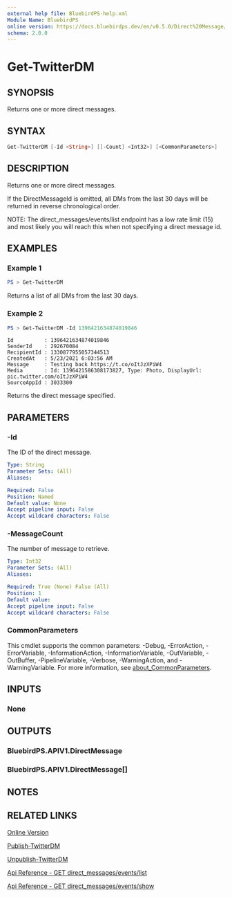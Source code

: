 ```yaml
---
external help file: BluebirdPS-help.xml
Module Name: BluebirdPS
online version: https://docs.bluebirdps.dev/en/v0.5.0/Direct%20Message/Get-TwitterDM
schema: 2.0.0
---
```


# Get-TwitterDM

## SYNOPSIS

Returns one or more direct messages.

## SYNTAX

```powershell
Get-TwitterDM [-Id <String>] [[-Count] <Int32>] [<CommonParameters>]
```

## DESCRIPTION

Returns one or more direct messages.

If the DirectMessageId is omitted, all DMs from the last 30 days will be returned in reverse chronological order.

NOTE: The direct_messages/events/list endpoint has a low rate limit (15) and most likely you will reach this when not specifying a direct message id.

## EXAMPLES

### Example 1

```powershell
PS > Get-TwitterDM
```

Returns a list of all DMs from the last 30 days.

### Example 2

```powershell
PS > Get-TwitterDM -Id 1396421634874019846
```

```text
Id          : 1396421634874019846
SenderId    : 292670084
RecipientId : 1330877955057344513
CreatedAt   : 5/23/2021 6:03:56 AM
Message     : Testing back https://t.co/oItJzXPiW4
Media       : Id: 1396421586308173827, Type: Photo, DisplayUrl: pic.twitter.com/oItJzXPiW4
SourceAppId : 3033300
```

Returns the direct message specified.

## PARAMETERS

### -Id

The ID of the direct message.

```yaml
Type: String
Parameter Sets: (All)
Aliases:

Required: False
Position: Named
Default value: None
Accept pipeline input: False
Accept wildcard characters: False
```

### -MessageCount

The number of message to retrieve.

```yaml
Type: Int32
Parameter Sets: (All)
Aliases:

Required: True (None) False (All)
Position: 1
Default value:
Accept pipeline input: False
Accept wildcard characters: False
```

### CommonParameters

This cmdlet supports the common parameters: -Debug, -ErrorAction, -ErrorVariable, -InformationAction, -InformationVariable, -OutVariable, -OutBuffer, -PipelineVariable, -Verbose, -WarningAction, and -WarningVariable. For more information, see [about_CommonParameters](http://go.microsoft.com/fwlink/?LinkID=113216).

## INPUTS

### None

## OUTPUTS

### BluebirdPS.APIV1.DirectMessage

### BluebirdPS.APIV1.DirectMessage[]

## NOTES

## RELATED LINKS

[Online Version](https://docs.bluebirdps.dev/en/v0.5.0/Direct%20Message/Get-TwitterDM)

[Publish-TwitterDM](https://docs.bluebirdps.dev/en/v0.5.0/Direct%20Message/Publish-TwitterDM)

[Unpublish-TwitterDM](https://docs.bluebirdps.dev/en/v0.5.0/Direct%20Message/Unpublish-TwitterDM)

[Api Reference - GET direct_messages/events/list](https://developer.twitter.com/en/docs/twitter-api/v1/direct-messages/sending-and-receiving/api-reference/list-events)

[Api Reference - GET direct_messages/events/show](https://developer.twitter.com/en/docs/twitter-api/v1/direct-messages/sending-and-receiving/api-reference/get-event)
